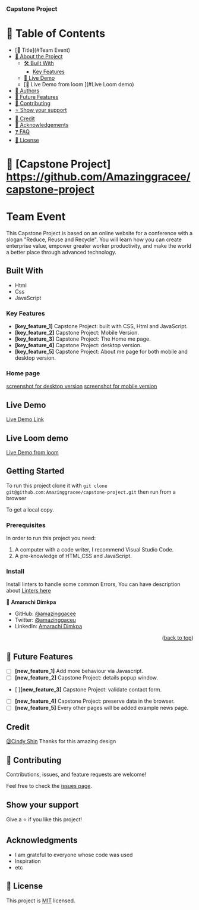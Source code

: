 
<h3 id = "readme-top"><b>Capstone Project </b></h3>
<!-- TABLE OF CONTENTS -->

# 📗 Table of Contents
- [📖 Title](#Team Event)
- [📖 About the Project](#about-project)
  - [🛠 Built With](#built-with)
    - [Key Features](#key-features)
  - [🚀 Live Demo](#live-demo)
   - [🚀 Live Demo from loom ](#Live Loom demo)
- [👥 Authors](#authors)
- [🔭 Future Features](#future-features)
- [🤝 Contributing](#contributing)
- [⭐️ Show your support](#support)
- [🙏 Credit](#Credit)
- [🙏 Acknowledgements](#acknowledgements)
- [❓ FAQ](#faq)
- [📝 License](#license)


<!-- PROJECT DESCRIPTION -->

# 📖 [Capstone Project] <a name="about-project">https://github.com/Amazinggracee/capstone-project</a>



# Team Event
This Capstone Project is based on an online website for a conference with a slogan "Reduce, Reuse and Recycle". 
 You will learn how you can create enterprise value, empower greater worker productivity, and make the world a better place through advanced technology. 

## Built With

- Html
- Css
- JavaScript

### Key Features <a name="key-features">
- **[key_feature_1]** Capstone Project: built with CSS, Html and JavaScript.
- **[key_feature_2]** Capstone Project: Mobile Version.
- **[key_feature_3]** Capstone Project: The Home me page.
- **[key_feature_4]** Capstone Project: desktop version.
- **[key_feature_5]** Capstone Project: About me page for both mobile and desktop version.


### Home page

[screenshot for desktop version](./img/desktop-screen-shot.png) 
[screenshot for mobile version](./img/mobile-screen-shot.png)

## Live Demo

[Live Demo Link](https://amazinggracee.github.io/capstone-project/)

## Live Loom demo

[Live Demo from loom ](https://www.loom.com/share/9358a578b3dc4f9a94f34ab314d4932a)

## Getting Started

To run this project clone it with `git clone git@github.com:Amazinggracee/capstone-project.git`
then run from a browser

To get a local copy.

### Prerequisites
In order to run this project you need:

1. A computer with a code writer, I recommend Visual Studio Code.
2. A pre-knowledge of HTML,CSS and JavaScript.

### Install

Install linters to handle some common Errors, You can have description about [Linters here](https://github.com/microverseinc/linters-config)

👤 **Amarachi Dimkpa**

- GitHub: [@amazinggacee](https://github.com/Amazinggracee)
- Twitter: [@amazinggaceu](https://twitter.com/amazinggraceu)
- LinkedIn: [Amarachi Dimkpa](https://linkedin.com/in/amarachi-dimkpa-070643183)

<p align="right">(<a href="#readme-top">back to top</a>)</p>

<!-- FUTURE FEATURES -->

## 🔭 Future Features <a name="future-features"></a>

- [ ] **[new_feature_1]** Add more behaviour via Javascript.
- [ ] **[new_feature_2]** Capstone Project: details popup window.
- [ ]**[new_feature_3]** Capstone Project: validate contact form.
- [ ] **[new_feature_4]** Capstone Project: preserve data in the browser.
- [ ] **[new_feature_5]** Every other pages will be added example news page.

## Credit

[@Cindy Shin](https://www.behance.net/adagio07) Thanks for this amazing design

## 🤝 Contributing

Contributions, issues, and feature requests are welcome!

Feel free to check the [issues page](https://github.com/Amazinggracee/capstone-project/issues).

## Show your support

Give a ⭐️ if you like this project!

## Acknowledgments

- I am grateful to everyone whose code was used
- Inspiration
- etc

## 📝 License

This project is [MIT](./MIT.md) licensed.
